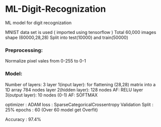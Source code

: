 # ML-Digit-Recognization
ML model for digit recognization 

MNIST data set is used ( imported using tensorflow )
Total 60,000 images shape (60000,28,28)
Split into test(10000) and train(50000)

### Preprocessing:
Normalize pixel vales from 0-255 to 0-1

### Model:
Number of layers: 3
layer 1(input layer): for flattening (28,28) matrix into a 1D array 784 nodes
layer 2(hidden layer): 128 nodes AF: RELU
layer 3(output layer): 10 nodes (0-1) AF: SOFTMAX

optimizer : ADAM
loss : SparseCategoricalCrossentropy
Validation Split : 25%
epochs : 60 (Over 60 model get Overfit)

Accuracy : 97.4%
